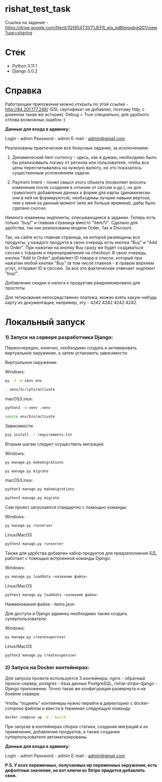 # rishat_test_task

Cсылка на задание - https://drive.google.com/file/d/1Q19S4T3V71JEFR_qiq_qdBIerqubgQG1/view?usp=sharing

# Стек

- Python 3.11.1
- Django 5.0.2

# Справка

Работающее приложение можно открыть по этой ссылке - http://84.201.177.249/ (SSL сертификат не добавлял, поэтому http, с доменом такая же история). Debug = True специально, для удобного отлова возможных ошибок :)

**Данные для входа в админку:**

Login - admin
Password - admin
E-mail - admin@gmail.com

Реализованы практические все бонусные задания, за исключением:

1) Динамический Item currency - здесь, как я думаю, необходимо было бы реализоввыть логику от региона или пользователя, чтобы все цены пересчитывались на нужную валюту, но это показалось существенным усложнением задачи.

2) Payment Intent - понял смысл этого объекта (позволяет вносить изменения после создания в отличие от сессии и др.), но для грамотного добавления данных к форме для карты (динамически они в ней не формируются), необходимы лучшие навыки вертски, чем у меня на данный момент (или же больше времени), дабы было сделано сносно.

Немного изменены эндпоинты, описывающиеся в задании. Теперь есть только "buy/" и главная страница вместо "item/1/". Сделано для удобства, так как реализованы модели Order, Tax и Discount.

Так, на сайте есть главная страница, на которой размещены все продукты, у каждого продукта в свою очередь есть кнопка "Buy" и "Add to Order". При нажатии на кнопку Buy сразу же будет создаваться сессия с товаром и перенаправление на checkout. В свою очередь, кнопка "Add to Order" добавляет ID товара в список, который при нажатии любой кнопки "Buy" (в том числе главной - в правом верхнем углу), отправит ID в сессию. За все это фактические отвечает эндпоинт "buy/".

Добавление скидки и налога к продуктам рандомизировано для простоты. 

Для тетирования непосредственно платежа, можно взять какую-нибудь карту из документации, например, эту - 4242 4242 4242 4242.

# Локальный запуск

### 1) Запуск на сервере разработчика Django:

Первоочередно, конечно, необходимо создать и активировать виртуальное окружение, а затем установить зависимости:

Виртуальное окружение:

Windows:

```bash
py -3 -m venv env
```

```bash
. venv/Scripts/activate 
```

macOS/Linux:

```bash
python3 -m venv .venv
```

```bash
source env/bin/activate
```

Зависимости:

```bash
pip install -r requirements.txt
```

Вторым шагам следует осуществить миграции:

Windows: 

```bash
py manage.py makemigrations
```

```bash
py manage.py migrate
```

macOS/Linux:

```bash
python3 manage.py makemigrations
```

```bash
python3 manage.py migrate
```

Сам проект запускается стандартно с помощью команды:

Windows:

```bash
py manage.py runserver
```
Linux/MacOS

```bash
python3 manage.py runserver
```

Также для удобства добавлен набор продуктов для предзаполнения БД, работает с помощью встроенной команды Django:

Windows:

```bash
py manage.py loaddata <название файла>
```
Linux/MacOS

```bash
python3 manage.py loaddata <название файла>
```

Наименования файла - items.json

Для доступа в Django админку необходимо также создать суперпользователя:

Windows:

```bash
py manage.py createsuperuser
```
Linux/MacOS

```bash
python3 manage.py createsuperuser
```

### 2) Запуск на Docker контейнерах:

Для запуска проекта используется 3 контейнера: nginx - обратный прокси-сервер, postgres - база данных PostgreSQL, rishat-stripe-django - Django приложение.
Точно такая же конфигурация развернута и на боевом сервере. 

Чтобы "поднять" контейнеры нужно перейти в директорию с docker-compose файлом и ввести в терминал следующую команду:

```bash
docker compose up -d --build
```

При запуске в контейнерах сборка статики, создание миграций и их применение, добавление продуктов, а также создание суперпользователя автоматизированы.

**Данные для входа в админку:**

Login - admin
Password - admin
E-mail - admin@gmail.com

**P.S. У всех переменных, получаемых иp переменных окружения, есть дефолтные значения, но вот ключи из Stripe придется добавлять свои.**
